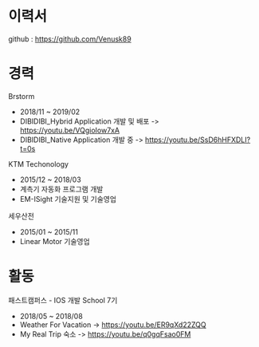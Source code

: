 # 이력서
github : https://github.com/Venusk89


# 경력
Brstorm
* 2018/11 ~ 2019/02
* DIBIDIBI_Hybrid Application 개발 및 배포 
  -> https://youtu.be/VQgioIow7xA
* DIBIDIBI_Native Application 개발 중
  -> https://youtu.be/SsD6hHFXDLI?t=0s


KTM Techonology
* 2015/12 ~ 2018/03
* 계측기 자동화 프로그램 개발
* EM-ISight 기술지원 및 기술영업

세우산전
* 2015/01 ~ 2015/11
* Linear Motor 기술영업

# 활동
패스트캠퍼스 - IOS 개발 School 7기
*  2018/05 ~ 2018/08
* Weather For Vacation
-> https://youtu.be/ER9qXd22ZQQ
* My Real Trip 숙소
-> https://youtu.be/q0gqFsao0FM

